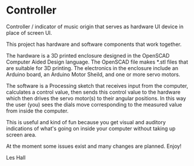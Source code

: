 # Controller
Controller / indicator of music origin that serves as hardware UI device in place of screen UI.  

This project has hardware and software components that work together.  

The hardware is a 3D printed enclosure designed in the OpenSCAD Computer Aided Design language.  The OpenSCAD file makes *.stl files that are suitable for 3D printing.  The electronics in the enclosure include an Arduino board, an Arduino Motor Sheild, and one or more servo motors.  

The software is a Processing sketch that receives input from the computer, calculates a control value, then sends this control value to the hardware which then drives the servo motor(s) to their angular positions.  In this way the user (you) sees the dials move corresponding to the measured value from inside the computer.  

This is useful and kind of fun because you get visual and auditory indications of what's going on inside your computer without taking up screen area.  

At the moment some issues exist and many changes are planned.  Enjoy!  

Les Hall


